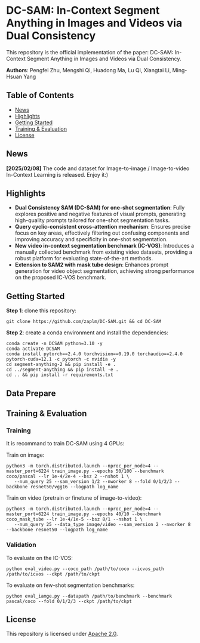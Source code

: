 # DC-SAM: In-Context Segment Anything in Images and Videos via Dual Consistency

This repository is the official implementation of the paper: DC-SAM: In-Context Segment Anything in Images and Videos via Dual Consistency.

**Authors**: Pengfei Zhu, Mengshi Qi, Huadong Ma, Lu Qi, Xiangtai Li, Ming-Hsuan Yang

## Table of Contents

* [News](#news)
* [Highlights](#highlights)
* [Getting Started](#getting-started)
* [Training & Evaluation](#training--evaluation)
* [License](#license)

## News

**[2025/02/08]** The code and dataset for Image-to-image / Image-to-video In-Context Learning is released. Enjoy it:)

## Highlights

* **Dual Consistency SAM (DC-SAM) for one-shot segmentation**: Fully explores positive and negative features of visual prompts, generating high-quality prompts tailored for one-shot segmentation tasks.
* **Query cyclic-consistent cross-attention mechanism**: Ensures precise focus on key areas, effectively filtering out confusing components and improving accuracy and specificity in one-shot segmentation.
* **New video in-context segmentation benchmark (IC-VOS)**: Introduces a manually collected benchmark from existing video datasets, providing a robust platform for evaluating state-of-the-art methods.
* **Extension to SAM2 with mask tube design**: Enhances prompt generation for video object segmentation, achieving strong performance on the proposed IC-VOS benchmark.

## Getting Started

**Step 1**: clone this repository:

```
git clone https://github.com/zaplm/DC-SAM.git && cd DC-SAM
```

**Step 2**: create a conda environment and install the dependencies:
```
conda create -n DCSAM python=3.10 -y
conda activate DCSAM
conda install pytorch==2.4.0 torchvision==0.19.0 torchaudio==2.4.0 pytorch-cuda=12.1 -c pytorch -c nvidia -y
cd segment-anything-2 && pip install -e .
cd ../segment-anything && pip install -e .
cd .. && pip install -r requirements.txt
```

## Data Prepare

## Training & Evaluation

### Training

It is recommand to train DC-SAM using 4 GPUs:

Train on image:
```
python3 -m torch.distributed.launch --nproc_per_node=4 --master_port=6224 train_image.py --epochs 50/100 --benchmark coco/pascal --lr 1e-4/2e-4 --bsz 2 --nshot 1 \
   --num_query 25 --sam_version 1/2 --nworker 8 --fold 0/1/2/3 --backbone resnet50/vgg16 --logpath log_name
```

Train on video (pretrain or finetune of image-to-video):
```
python3 -m torch.distributed.launch --nproc_per_node=4 --master_port=6224 train_image.py --epochs 40/10 --benchmark coco_mask_tube --lr 1e-4/1e-5 --bsz 8/1 --nshot 1 \
   --num_query 25 --data_type image/video --sam_version 2 --nworker 8 --backbone resnet50 --logpath log_name
```


### Validation

To evaluate on the IC-VOS:
```
python eval_video.py --coco_path /path/to/coco --icvos_path /path/to/icvos --ckpt /path/to/ckpt
```

To evaluate on few-shot segmentation benchmarks:
```
python eval_iamge.py --datapath /path/to/benchmark --benchmark pascal/coco --fold 0/1/2/3 --ckpt /path/to/ckpt
```

## License

This repository is licensed under [Apache 2.0](LICENSE).
